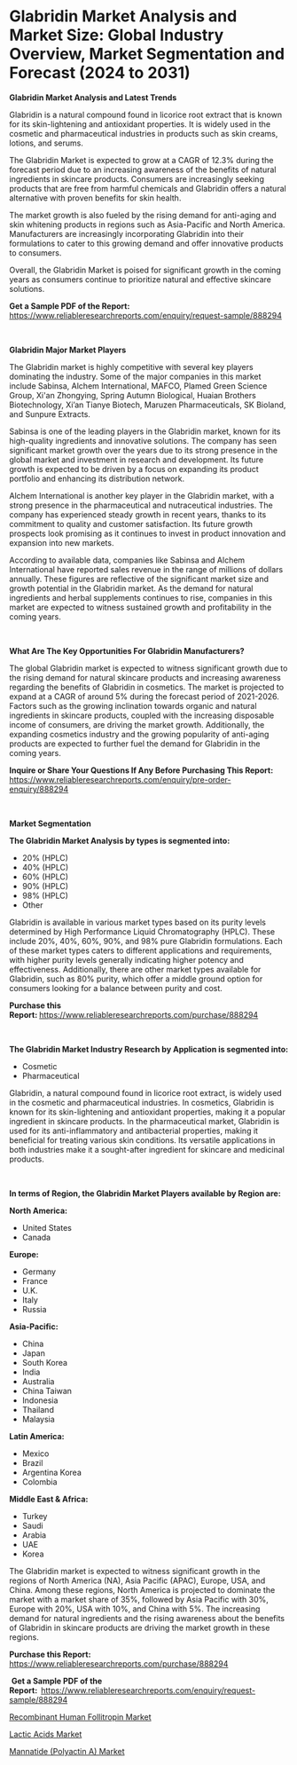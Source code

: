 <p><h1>Glabridin Market Analysis and Market Size: Global Industry Overview, Market Segmentation and Forecast (2024 to 2031)</h1></p><p><strong>Glabridin Market Analysis and Latest Trends</strong></p>
<p><p>Glabridin is a natural compound found in licorice root extract that is known for its skin-lightening and antioxidant properties. It is widely used in the cosmetic and pharmaceutical industries in products such as skin creams, lotions, and serums.</p><p>The Glabridin Market is expected to grow at a CAGR of 12.3% during the forecast period due to an increasing awareness of the benefits of natural ingredients in skincare products. Consumers are increasingly seeking products that are free from harmful chemicals and Glabridin offers a natural alternative with proven benefits for skin health.</p><p>The market growth is also fueled by the rising demand for anti-aging and skin whitening products in regions such as Asia-Pacific and North America. Manufacturers are increasingly incorporating Glabridin into their formulations to cater to this growing demand and offer innovative products to consumers.</p><p>Overall, the Glabridin Market is poised for significant growth in the coming years as consumers continue to prioritize natural and effective skincare solutions.</p></p>
<p><strong>Get a Sample PDF of the Report:&nbsp;</strong> <a href="https://www.reliableresearchreports.com/enquiry/request-sample/888294">https://www.reliableresearchreports.com/enquiry/request-sample/888294</a></p>
<p>&nbsp;</p>
<p><strong>Glabridin Major Market Players</strong></p>
<p><p>The Glabridin market is highly competitive with several key players dominating the industry. Some of the major companies in this market include Sabinsa, Alchem International, MAFCO, Plamed Green Science Group, Xi'an Zhongying, Spring Autumn Biological, Huaian Brothers Biotechnology, Xi’an Tianye Biotech, Maruzen Pharmaceuticals, SK Bioland, and Sunpure Extracts.</p><p>Sabinsa is one of the leading players in the Glabridin market, known for its high-quality ingredients and innovative solutions. The company has seen significant market growth over the years due to its strong presence in the global market and investment in research and development. Its future growth is expected to be driven by a focus on expanding its product portfolio and enhancing its distribution network.</p><p>Alchem International is another key player in the Glabridin market, with a strong presence in the pharmaceutical and nutraceutical industries. The company has experienced steady growth in recent years, thanks to its commitment to quality and customer satisfaction. Its future growth prospects look promising as it continues to invest in product innovation and expansion into new markets.</p><p>According to available data, companies like Sabinsa and Alchem International have reported sales revenue in the range of millions of dollars annually. These figures are reflective of the significant market size and growth potential in the Glabridin market. As the demand for natural ingredients and herbal supplements continues to rise, companies in this market are expected to witness sustained growth and profitability in the coming years.</p></p>
<p>&nbsp;</p>
<p><strong>What Are The Key Opportunities For Glabridin Manufacturers?</strong></p>
<p><p>The global Glabridin market is expected to witness significant growth due to the rising demand for natural skincare products and increasing awareness regarding the benefits of Glabridin in cosmetics. The market is projected to expand at a CAGR of around 5% during the forecast period of 2021-2026. Factors such as the growing inclination towards organic and natural ingredients in skincare products, coupled with the increasing disposable income of consumers, are driving the market growth. Additionally, the expanding cosmetics industry and the growing popularity of anti-aging products are expected to further fuel the demand for Glabridin in the coming years.</p></p>
<p><strong>Inquire or Share Your Questions If Any Before Purchasing This Report:</strong> <a href="https://www.reliableresearchreports.com/enquiry/pre-order-enquiry/888294">https://www.reliableresearchreports.com/enquiry/pre-order-enquiry/888294</a></p>
<p>&nbsp;</p>
<p><strong>Market Segmentation</strong></p>
<p><strong>The Glabridin Market Analysis by types is segmented into:</strong></p>
<p><ul><li>20% (HPLC)</li><li>40% (HPLC)</li><li>60% (HPLC)</li><li>90% (HPLC)</li><li>98% (HPLC)</li><li>Other</li></ul></p>
<p><p>Glabridin is available in various market types based on its purity levels determined by High Performance Liquid Chromatography (HPLC). These include 20%, 40%, 60%, 90%, and 98% pure Glabridin formulations. Each of these market types caters to different applications and requirements, with higher purity levels generally indicating higher potency and effectiveness. Additionally, there are other market types available for Glabridin, such as 80% purity, which offer a middle ground option for consumers looking for a balance between purity and cost.</p></p>
<p><strong>Purchase this Report:&nbsp;</strong><a href="https://www.reliableresearchreports.com/purchase/888294">https://www.reliableresearchreports.com/purchase/888294</a></p>
<p>&nbsp;</p>
<p><strong>The Glabridin Market Industry Research by Application is segmented into:</strong></p>
<p><ul><li>Cosmetic</li><li>Pharmaceutical</li></ul></p>
<p><p>Glabridin, a natural compound found in licorice root extract, is widely used in the cosmetic and pharmaceutical industries. In cosmetics, Glabridin is known for its skin-lightening and antioxidant properties, making it a popular ingredient in skincare products. In the pharmaceutical market, Glabridin is used for its anti-inflammatory and antibacterial properties, making it beneficial for treating various skin conditions. Its versatile applications in both industries make it a sought-after ingredient for skincare and medicinal products.</p></p>
<p>&nbsp;</p>
<p><strong>In terms of Region, the Glabridin Market Players available by Region are:</strong></p>
<p>
    <p> <strong> North America: </strong>
        <ul>
            <li>United States</li>
            <li>Canada</li>
        </ul>
        </p> 
    <p> <strong> Europe: </strong>
        <ul>
            <li>Germany</li>
            <li>France</li>
            <li>U.K.</li>
            <li>Italy</li>
            <li>Russia</li>
        </ul>
        </p> 
    <p> <strong> Asia-Pacific: </strong>
        <ul>
            <li>China</li>
            <li>Japan</li>
            <li>South Korea</li>
            <li>India</li>
            <li>Australia</li>
            <li>China Taiwan</li>
            <li>Indonesia</li>
            <li>Thailand</li>
            <li>Malaysia</li>
        </ul>
        </p> 
    <p> <strong> Latin America: </strong>
        <ul>
            <li>Mexico</li>
            <li>Brazil</li>
            <li>Argentina Korea</li>
            <li>Colombia</li>
        </ul>
        </p> 
    <p> <strong> Middle East & Africa: </strong>
        <ul>
            <li>Turkey</li>
            <li>Saudi</li>
            <li>Arabia</li>
            <li>UAE</li>
            <li>Korea</li>
        </ul>
    </p>
    </p>
<p><p>The Glabridin market is expected to witness significant growth in the regions of North America (NA), Asia Pacific (APAC), Europe, USA, and China. Among these regions, North America is projected to dominate the market with a market share of 35%, followed by Asia Pacific with 30%, Europe with 20%, USA with 10%, and China with 5%. The increasing demand for natural ingredients and the rising awareness about the benefits of Glabridin in skincare products are driving the market growth in these regions.</p></p>
<p><strong>Purchase this Report: </strong><a href="https://www.reliableresearchreports.com/purchase/888294">https://www.reliableresearchreports.com/purchase/888294</a></p>
<p>&nbsp;<strong>Get a Sample PDF of the Report:&nbsp;&nbsp;</strong><a href="https://www.reliableresearchreports.com/enquiry/request-sample/888294">https://www.reliableresearchreports.com/enquiry/request-sample/888294</a></p>
<p><strong></strong></p>
<p><p><a href="https://view.publitas.com/reportprime-1/recombinant-human-follitropin-market-size-focuses-on-market-dynamics-in-depth-analysis-and-future-projections-of-its-market-forecasted-for-period-from-2023-to-2030/">Recombinant Human Follitropin Market</a></p><p><a href="https://view.publitas.com/reportprime-1/lactic-acids-market-size-growth-outlook-from-2024-to-2031-projecting-at-markets-trends-analysis-by-application-regional-outlook-and-revenue/">Lactic Acids Market</a></p><p><a href="https://view.publitas.com/reportprime-1/mannatide-polyactin-a-market-size-and-examines-its-market-scope-with-a-primary-focus-on-growth-opportunities-and-forecasted-trends-spanning-from-2023-to-2030/">Mannatide (Polyactin A) Market</a></p></p>